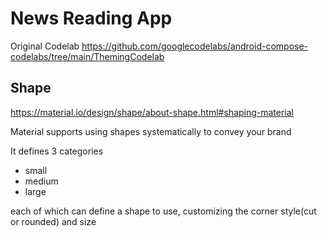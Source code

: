 # News Reading App

Original Codelab
https://github.com/googlecodelabs/android-compose-codelabs/tree/main/ThemingCodelab


## Shape

https://material.io/design/shape/about-shape.html#shaping-material

Material supports using shapes systematically to convey your brand

It defines 3 categories
- small
- medium
- large

each of which can define a shape to use, customizing the corner style(cut or rounded) and size